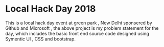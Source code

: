 # Local Hack Day 2018
This is a local hack day event at green park , New Delhi sponsered by Github and Microsoft , the above project is my problem statement for the day, which includes the basic front end source code designed using Symentic UI , CSS and bootstrap. 
